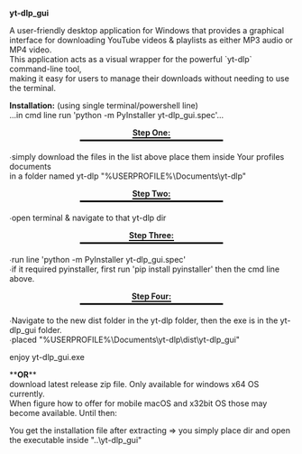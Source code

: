 
<b>yt-dlp_gui</b><br/>
<p>
A user-friendly desktop application for Windows that provides a graphical interface for downloading 
YouTube videos &amp; playlists as either MP3 audio or MP4 video. <br/>
This application acts as a visual wrapper for the powerful `yt-dlp` command-line tool, <br/>
making it easy for users to manage their downloads without needing to use the terminal.
<p/>

<p>
<b>Installation:</b> (using single terminal/powershell line)<br/>
...in cmd line run 'python -m PyInstaller yt-dlp_gui.spec'...<br/>
<div style="text-align: center;">
  <span style="display: inline-block; border-bottom: 2px solid black;"><b>Step One:</b></span>
  <hr style="width: 50%; margin: 2px auto; border: 1px solid black;">
</div><br/>
∙simply download the files in the list above place them inside Your profiles documents<br/> 
in a folder named yt-dlp "%USERPROFILE%\Documents\yt-dlp"<br/>
</p>
<p>
<div style="text-align: center;">
  <span style="display: inline-block; border-bottom: 2px solid black;"><b>Step Two:</b></span>
  <hr style="width: 50%; margin: 2px auto; border: 1px solid black;">
</div><br/>
∙open terminal & navigate to that yt-dlp dir<br/>
</p>
<p>
<div style="text-align: center;">
  <span style="display: inline-block; border-bottom: 2px solid black;"><b>Step Three:</b></span>
  <hr style="width: 50%; margin: 2px auto; border: 1px solid black;">
</div><br/>
∙run line 'python -m PyInstaller yt-dlp_gui.spec'<br/>
∙if it required pyinstaller, first run 'pip install pyinstaller' then the cmd line above.<br/>
</p>
<p>
<div style="text-align: center;">
  <span style="display: inline-block; border-bottom: 2px solid black;"><b>Step Four:</b></span>
  <hr style="width: 50%; margin: 2px auto; border: 1px solid black;">
</div><br/>
∙Navigate to the new dist folder in the yt-dlp folder, then the exe is in the yt-dlp_gui folder.<br/>
∙placed "%USERPROFILE%\Documents\yt-dlp\dist\yt-dlp_gui"<br/>
<p/>
enjoy yt-dlp_gui.exe<br/>
</p>
**<b>OR</b>** <br/>
download latest release zip file. Only available for windows x64 OS currently. <br/>
When figure how to offer for mobile macOS and x32bit OS those may become available. Until then:<br/>

You get the installation file after extracting => you simply place dir and open the executable inside "..\yt-dlp_gui\"<br/>
